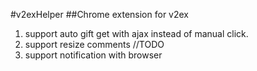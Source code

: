 #v2exHelper
##Chrome extension for v2ex
1. support auto gift get with ajax instead of manual click.
2. support resize comments //TODO
3. support notification with browser
